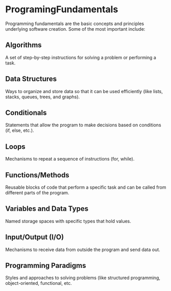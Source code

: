 # ProgramingFundamentals
Programming fundamentals are the basic concepts and principles underlying software creation. Some of the most important include:

## Algorithms
A set of step-by-step instructions for solving a problem or performing a task.

## Data Structures
Ways to organize and store data so that it can be used efficiently (like lists, stacks, queues, trees, and graphs).

## Conditionals
Statements that allow the program to make decisions based on conditions (if, else, etc.).

## Loops
Mechanisms to repeat a sequence of instructions (for, while).

## Functions/Methods
Reusable blocks of code that perform a specific task and can be called from different parts of the program.

## Variables and Data Types
Named storage spaces with specific types that hold values.

## Input/Output (I/O)
Mechanisms to receive data from outside the program and send data out.

## Programming Paradigms
Styles and approaches to solving problems (like structured programming, object-oriented, functional, etc.
